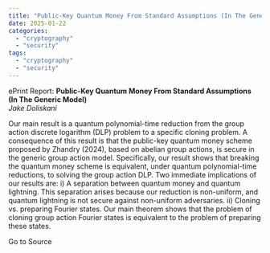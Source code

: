 ```yaml
---
title: "Public-Key Quantum Money From Standard Assumptions (In The Generic Model)"
date: 2025-01-22
categories: 
  - "cryptography"
  - "security"
tags: 
  - "cryptography"
  - "security"
---
```


ePrint Report: **Public-Key Quantum Money From Standard Assumptions (In The Generic Model)**  
_Jake Doliskani_

Our main result is a quantum polynomial-time reduction from the group action discrete logarithm (DLP) problem to a specific cloning problem. A consequence of this result is that the public-key quantum money scheme proposed by Zhandry (2024), based on abelian group actions, is secure in the generic group action model. Specifically, our result shows that breaking the quantum money scheme is equivalent, under quantum polynomial-time reductions, to solving the group action DLP. Two immediate implications of our results are: i) A separation between quantum money and quantum lightning. This separation arises because our reduction is non-uniform, and quantum lightning is not secure against non-uniform adversaries. ii) Cloning vs. preparing Fourier states. Our main theorem shows that the problem of cloning group action Fourier states is equivalent to the problem of preparing these states.

Go to Source

